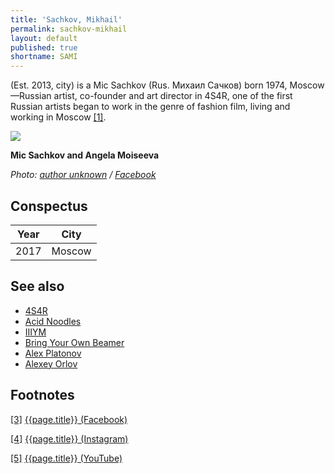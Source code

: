 ```yaml
---
title: 'Sachkov, Mikhail'
permalink: sachkov-mikhail
layout: default
published: true
shortname: SAMI
---
```

(Est. 2013, city) is a Miс Sachkov (Rus. Михаил Сачков) born 1974, Moscow—Russian artist, co-founder and art director in 4S4R, one of the first Russian artists began to work in the genre of fashion film, living and working in Moscow <span id="a1">[\[1\]](#f1)</span>.

![](/images/image-name.jpg)

**Mic Sachkov and Angela Moiseeva**

*Photo: [author unknown](index) / [Facebook](index)*

## Conspectus

|Year|City|
|-|-|
|2017|Moscow|

## See also

+ [4S4R](index)
+ [Acid Noodles](index)
+ [IIIYM](index)
+ [Bring Your Own Beamer](index)
+ [Alex Platonov](index)
+ [Alexey Orlov](index)

## Footnotes

[[3]](#a3) <span id="f3"></span> [{{page.title}} (Facebook)](index)

[[4]](#a4) <span id="f4"></span> [{{page.title}} (Instagram)](index)

[[5]](#a5) <span id="f5"></span> [{{page.title}} (YouTube)](index)





